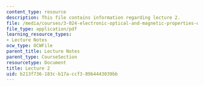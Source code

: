 ```yaml
---
content_type: resource
description: This file contains information regarding lecture 2.
file: /media/courses/3-024-electronic-optical-and-magnetic-properties-of-materials-spring-2013/b213f736183cb17accf389b4443039bb_MIT3_024S13_2012lec2.pdf
file_type: application/pdf
learning_resource_types:
- Lecture Notes
ocw_type: OCWFile
parent_title: Lecture Notes
parent_type: CourseSection
resourcetype: Document
title: Lecture 2
uid: b213f736-183c-b17a-ccf3-89b4443039bb
---
```

